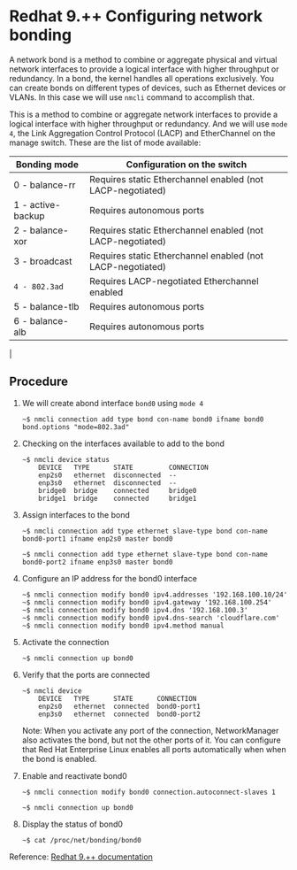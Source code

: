 # Redhat 9.++ Configuring network bonding

A network bond is a method to combine or aggregate physical and virtual network interfaces to provide a logical interface with higher throughput or redundancy. In a bond, the kernel handles all operations exclusively. You can create bonds on different types of devices, such as Ethernet devices or VLANs. In this case we will use `nmcli` command to accomplish that.

This is a method to combine or aggregate network interfaces to provide a logical interface with higher throughput or redundancy. And we will use `mode 4`, the Link Aggregation Control Protocol (LACP) and EtherChannel on the manage switch. These are the list of mode available:

|Bonding mode |Configuration on the switch  |
--- | --- |
| 0 - balance-rr |Requires static Etherchannel enabled (not LACP-negotiated)|
| 1 - active-backup | Requires autonomous ports |
| 2 - balance-xor | Requires static Etherchannel enabled (not LACP-negotiated) |
| 3 - broadcast | Requires static Etherchannel enabled (not LACP-negotiated) |
| `4 - 802.3ad`  | Requires LACP-negotiated Etherchannel enabled  |
| 5 - balance-tlb  | Requires autonomous ports  |
| 6 - balance-alb  | Requires autonomous ports  
|


## Procedure
1. We will create abond interface `bond0` using `mode 4`

    ```
    ~$ nmcli connection add type bond con-name bond0 ifname bond0 bond.options "mode=802.3ad"
    ```

1. Checking on the interfaces available to add to the bond

    ```
    ~$ nmcli device status
        DEVICE   TYPE      STATE         CONNECTION
        enp2s0   ethernet  disconnected  --
        enp3s0   ethernet  disconnected  --
        bridge0  bridge    connected     bridge0
        bridge1  bridge    connected     bridge1
    ```
1. Assign interfaces to the bond

    ```
    ~$ nmcli connection add type ethernet slave-type bond con-name bond0-port1 ifname enp2s0 master bond0

    ~$ nmcli connection add type ethernet slave-type bond con-name bond0-port2 ifname enp3s0 master bond0
    ```
1. Configure an  IP address for the bond0 interface

    ```
    ~$ nmcli connection modify bond0 ipv4.addresses '192.168.100.10/24'
    ~$ nmcli connection modify bond0 ipv4.gateway '192.168.100.254'
    ~$ nmcli connection modify bond0 ipv4.dns '192.168.100.3'
    ~$ nmcli connection modify bond0 ipv4.dns-search 'cloudflare.com'
    ~$ nmcli connection modify bond0 ipv4.method manual
    ```
1. Activate the connection

    ```
    ~$ nmcli connection up bond0
    ```
1. Verify that the ports are connected

    ```
    ~$ nmcli device
        DEVICE   TYPE      STATE      CONNECTION
        enp2s0   ethernet  connected  bond0-port1
        enp3s0   ethernet  connected  bond0-port2
    ```
    Note: When you activate any port of the connection, NetworkManager also     activates the bond, but not the other ports of it. You can configure that Red Hat Enterprise Linux enables all ports automatically when when the bond is enabled.
    
1. Enable and reactivate bond0

    ```
    ~$ nmcli connection modify bond0 connection.autoconnect-slaves 1
    ```
    ```
    ~$ nmcli connection up bond0
    ```

1. Display the status of bond0

    ```
    ~$ cat /proc/net/bonding/bond0
    ```



Reference:
[Redhat 9.++ documentation](https://access.redhat.com/documentation/en-us/red_hat_enterprise_linux/9/html/configuring_and_managing_networking/configuring-network-bonding_configuring-and-managing-networking)
